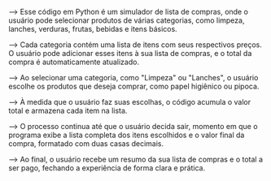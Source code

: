 --> Esse código em Python é um simulador de lista de compras, onde o usuário pode selecionar produtos de várias categorias, como limpeza, lanches, verduras, frutas, bebidas e itens básicos. 

--> Cada categoria contém uma lista de itens com seus respectivos preços. O usuário pode adicionar esses itens à sua lista de compras, e o total da compra é automaticamente atualizado.

--> Ao selecionar uma categoria, como "Limpeza" ou "Lanches", o usuário escolhe os produtos que deseja comprar, como papel higiênico ou pipoca.

--> À medida que o usuário faz suas escolhas, o código acumula o valor total e armazena cada item na lista.

--> O processo continua até que o usuário decida sair, momento em que o programa exibe a lista completa dos itens escolhidos e o valor final da compra, formatado com duas casas decimais.

--> Ao final, o usuário recebe um resumo da sua lista de compras e o total a ser pago, fechando a experiência de forma clara e prática.
